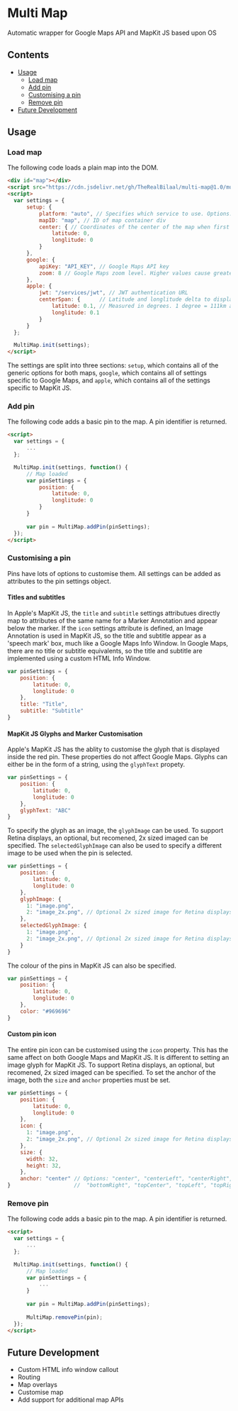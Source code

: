 # Multi Map
Automatic wrapper for Google Maps API and MapKit JS based upon OS

## Contents

- [Usage](#usage)
  - [Load map](#load-map)
  - [Add pin](#add-pin)
  - [Customising a pin](#customising-a-pin)
  - [Remove pin](#remove-pin)
- [Future Development](#future-development)

## Usage

### Load map
The following code loads a plain map into the DOM.
``` HTML
<div id="map"></div>
<script src="https://cdn.jsdelivr.net/gh/TheRealBilaal/multi-map@1.0/multi-map.min.js"></script>
<script>
  var settings = {
      setup: {
          platform: "auto", // Specifies which service to use. Options: "auto", "google", "apple"
          mapID: "map", // ID of map container div
          center: { // Coordinates of the center of the map when first loaded
              latitude: 0,
              longlitude: 0
          }
      },
      google: {
          apiKey: "API_KEY", // Google Maps API key
          zoom: 8 // Google Maps zoom level. Higher values cause greater zoom.
      },
      apple: {
          jwt: "/services/jwt", // JWT authentication URL
          centerSpan: {      // Latitude and longlitude delta to display on screen when loaded.
              latitude: 0.1, // Measured in degrees. 1 degree = 111km at equator, 0km at poles.
              longlitude: 0.1
          }
      }
  };

  MultiMap.init(settings);
</script>
```
The settings are split into three sections: `setup`, which contains all of the generic options for both maps, `google`, which contains all of settings specific to Google Maps, and `apple`, which contains all of the settings specific to MapKit JS.

### Add pin
The following code adds a basic pin to the map. A pin identifier is returned.
``` HTML
<script>
  var settings = {
      ...
  };

  MultiMap.init(settings, function() {
      // Map loaded
      var pinSettings = {
          position: {
              latitude: 0,
              longlitude: 0
          }
      }
  
      var pin = MultiMap.addPin(pinSettings);
  });
</script>
```
### Customising a pin

Pins have lots of options to customise them. All settings can be added as attributes to the pin settings object.

#### Titles and subtitles

In Apple's MapKit JS, the `title` and `subtitle` settings attributues directly map to attributes of the same name for a Marker Annotation and appear below the marker. If the `icon` settings attribute is defined, an Image Annotation is used in MapKit JS, so the title and subtitle appear as a 'speech mark' box, much like a Google Maps Info Window. In Google Maps, there are no title or subtitle equivalents, so the title and subtitle are implemented using a custom HTML Info Window.

``` JavaScript
var pinSettings = {
    position: {
        latitude: 0,
        longlitude: 0
    },
    title: "Title",
    subtitle: "Subtitle"
}
```

#### MapKit JS Glyphs and Marker Customisation

Apple's MapKit JS has the ablity to customise the glyph that is displayed inside the red pin. These properties do not affect Google Maps. Glyphs can either be in the form of a string, using the `glyphText` propety.

``` JavaScript
var pinSettings = {
    position: {
        latitude: 0,
        longlitude: 0
    },
    glyphText: "ABC"
}
```

To specify the glyph as an image, the `glyphImage` can be used. To support Retina displays, an optional, but recomened, 2x sized imaged can be specified. The `selectedGlyphImage` can also be used to specify a different image to be used when the pin is selected.

``` JavaScript
var pinSettings = {
    position: {
        latitude: 0,
        longlitude: 0
    },
    glyphImage: {
      1: "image.png",
      2: "image_2x.png", // Optional 2x sized image for Retina displays
    },
    selectedGlyphImage: {
      1: "image.png",
      2: "image_2x.png", // Optional 2x sized image for Retina displays
    }
}
```

The colour of the pins in MapKit JS can also be specified.

``` JavaScript
var pinSettings = {
    position: {
        latitude: 0,
        longlitude: 0
    },
    color: "#969696"
}
```

#### Custom pin icon

The entire pin icon can be customised using the `icon` property. This has the same affect on both Google Maps and MapKit JS. It is different to setting an image glyph for MapKit JS. To support Retina displays, an optional, but recomened, 2x sized imaged can be specified. To set the anchor of the image, both the `size` and `anchor` properties must be set.

``` JavaScript
var pinSettings = {
    position: {
        latitude: 0,
        longlitude: 0
    },
    icon: {
      1: "image.png",
      2: "image_2x.png", // Optional 2x sized image for Retina displays
    },
    size: {
      width: 32,
      height: 32,
    },
    anchor: "center" // Options: "center", "centerLeft", "centerRight", "bottomCenter", "bottomLeft",
}                    //  "bottomRight", "topCenter", "topLeft", "topRight"
```

### Remove pin
The following code adds a basic pin to the map. A pin identifier is returned.
``` HTML
<script>
  var settings = {
      ...
  };

  MultiMap.init(settings, function() {
      // Map loaded
      var pinSettings = {
          ...
      }
  
      var pin = MultiMap.addPin(pinSettings);
  
      MultiMap.removePin(pin);
  });
</script>
```

## Future Development
- Custom HTML info window callout
- Routing
- Map overlays
- Customise map
- Add support for additional map APIs
